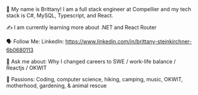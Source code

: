 🤝 My name is Brittany! I am a full stack engineer at Compellier and my tech stack is C#, MySQL, Typescript, and React.
 
✍️ I am currently learning more about .NET and React Router 
 
🗣 Follow Me: LinkedIn: https://www.linkedin.com/in/brittany-steinkirchner-6b0680113

💬 Ask me about: Why I changed careers to SWE / work-life balance / Reactjs / OKWIT 

💓 Passions: Coding, computer science, hiking, camping, music, OKWIT, motherhood, gardening, & animal rescue
